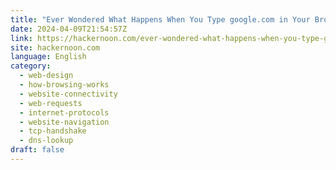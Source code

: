 ```yaml
---
title: "Ever Wondered What Happens When You Type google.com in Your Browser?"
date: 2024-04-09T21:54:57Z
link: https://hackernoon.com/ever-wondered-what-happens-when-you-type-googlecom-in-your-browser?source=rss&utm_medium=RSS&utm_source=news.12bit.vn
site: hackernoon.com
language: English
category:
  - web-design
  - how-browsing-works
  - website-connectivity
  - web-requests
  - internet-protocols
  - website-navigation
  - tcp-handshake
  - dns-lookup
draft: false
---
```

